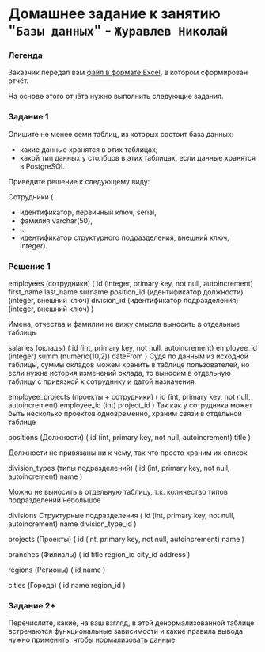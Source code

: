 # Домашнее задание к занятию "`Базы данных`" - `Журавлев Николай`

### Легенда

Заказчик передал вам [файл в формате Excel](https://github.com/netology-code/sdb-homeworks/blob/main/resources/hw-12-1.xlsx), в котором сформирован отчёт. 

На основе этого отчёта нужно выполнить следующие задания.

### Задание 1

Опишите не менее семи таблиц, из которых состоит база данных:

- какие данные хранятся в этих таблицах;
- какой тип данных у столбцов в этих таблицах, если данные хранятся в PostgreSQL.

Приведите решение к следующему виду:

Сотрудники (

- идентификатор, первичный ключ, serial,
- фамилия varchar(50),
- ...
- идентификатор структурного подразделения, внешний ключ, integer).

### Решение 1



employees (сотрудники) (
  id (integer, primary key, not null, autoincrement)
  first_name 
  last_name
  surname
  position_id (идентификатор должности) (integer, внешний ключ)
  division_id (идентификатор подразделения) (integer, внешний ключ)
)

Имена, отчества и фамилии не вижу смысла выносить в отдельные таблицы

salaries (оклады) (
  id (int, primary key, not null, autoincrement)
  employee_id (integer)
  summ (numeric(10,2))
  dateFrom 
)
Судя по данным из исходной таблицы, суммы окладов можем хранить в таблице пользователей, но если нужна история изменений оклада, то выносим в отдельную таблицу с привязкой к сотруднику и датой назначения.


employee_projects (проекты + сотрудники) (
  id (int, primary key, not null, autoincrement)
  employee_id (int)
  project_id
)
Так как у сотрудника может быть несколько проектов одновременно, храним связи в отдельной таблице

positions (Должности) (
  id (int, primary key, not null, autoincrement)
  title
)

Должности не привязаны ни к чему, так что просто храним их список

division_types (типы подразделений) (
  id (int, primary key, not null, autoincrement)
  name
)

Можно не выносить в отдельную таблицу, т.к. количество типов подразделений небольшое

divisions Структурные подразделения (
  id (int, primary key, not null, autoincrement)
  name
  division_type_id
)

projects (Проекты) (
  id (int, primary key, not null, autoincrement)
  name
)

branches (Филиалы) (
  id
  title
  region_id
  city_id
  address
)

regions (Регионы) (
  id
  name
)

cities (Города) (
  id
  name
  region_id
)



### Задание 2*

Перечислите, какие, на ваш взгляд, в этой денормализованной таблице встречаются функциональные зависимости и какие правила вывода нужно применить, чтобы нормализовать данные.